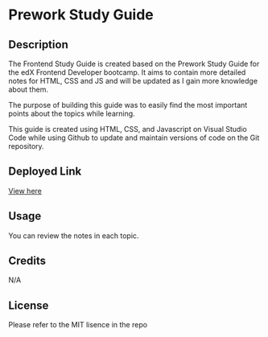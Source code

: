 # Prework Study Guide

## Description

The Frontend Study Guide is created based on the Prework Study Guide for the edX Frontend Developer bootcamp. It aims to contain more detailed notes for HTML, CSS and JS and will be updated as I gain more knowledge about them. 

The purpose of building this guide was to easily find the most important points about the topics while learning. 

This guide is created using HTML, CSS, and Javascript on Visual Studio Code while using Github to update and maintain versions of code on the Git repository. 

## Deployed Link

[View here](https://shalinisunkuru.github.io/frontend-study-guide/)

## Usage

You can review the notes in each topic. 

## Credits

N/A

## License

Please refer to the MIT lisence in the repo

